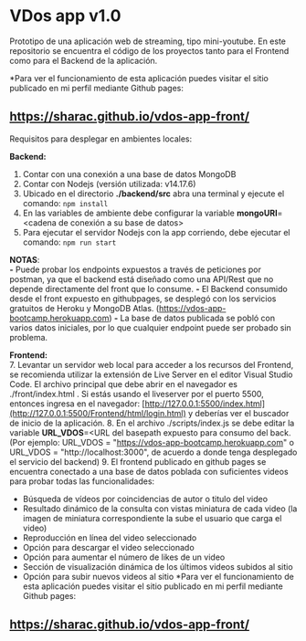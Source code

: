 
# VDos app v1.0

Prototipo de una aplicación web de streaming, tipo mini-youtube.
En este repositorio se encuentra el código de los proyectos tanto para el Frontend como para el Backend de la aplicación.

*Para ver el funcionamiento de esta aplicación puedes visitar el sitio publicado en mi perfil mediante Github pages:
## https://sharac.github.io/vdos-app-front/
Requisitos para desplegar en ambientes locales:

**Backend:**
1.  Contar con una conexión a una base de datos MongoDB
2.  Contar con Nodejs (versión utilizada: v14.17.6)
3.  Ubicado en el directorio **./backend/src** abra una terminal y ejecute el comando: `npm install`
4.  En las variables de ambiente debe configurar la variable **mongoURI**=<cadena de conexión a su base de datos>
5.  Para ejecutar el servidor Nodejs con la app corriendo, debe ejecutar el comando: `npm run start`

**NOTAS**:  
  **-** Puede probar los endpoints expuestos a través de peticiones por postman, ya que el backend está diseñado como una API/Rest que no depende directamente del front que lo consume.
  **-** El Backend consumido desde el front expuesto en githubpages, se desplegó con los servicios gratuitos de Heroku y MongoDB Atlas.
    (https://vdos-app-bootcamp.herokuapp.com)
 **-** La base de datos publicada se pobló con varios datos iniciales, por lo que cualquier endpoint puede ser probado sin problema.



**Frontend:**  
7. Levantar un servidor web local para acceder a los recursos del Frontend, se recomienda utilizar la extensión de Live Server en el editor Visual Studio Code. El archivo principal que debe abrir en el navegador es ./front/index.html . Si estás usando el liveserver por el puerto 5500, entonces ingresa en el navegador: [http://127.0.0.1:5500/index.html](http://127.0.0.1:5500/Frontend/html/login.html) y deberías ver el buscador de inicio de la aplicación.
8. En el archivo ./scripts/index.js se debe editar la variable **URL_VDOS**=<URL del basepath expuesto para consumo del back.
(Por ejemplo: URL_VDOS = "https://vdos-app-bootcamp.herokuapp.com" o URL_VDOS = "http://localhost:3000", de acuerdo a donde tenga desplegado el servicio del backend)
9. El frontend publicado en github pages se encuentra conectado a una base de datos poblada con suficientes videos para probar todas las funcionalidades:
- Búsqueda de vídeos por coincidencias de autor o titulo del video
- Resultado dinámico de la consulta con vistas miniatura de cada video (la imagen de miniatura correspondiente la sube el usuario que carga el video)
- Reproducción en línea del video seleccionado
- Opción para descargar el video seleccionado
- Opción para aumentar el número de likes de un video
- Sección de visualización dinámica de los últimos videos subidos al sitio
- Opción para subir nuevos videos al sitio
*Para ver el funcionamiento de esta aplicación puedes visitar el sitio publicado en mi perfil mediante Github pages:
## https://sharac.github.io/vdos-app-front/
